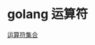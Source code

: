 # golang 运算符

[运算符集合](https://blog.csdn.net/guolianggsta/article/details/124196600?utm_medium=distribute.pc_relevant.none-task-blog-2~default~baidujs_baidulandingword~default-0-124196600-blog-123617099.pc_relevant_antiscanv4&spm=1001.2101.3001.4242.1&utm_relevant_index=3)

